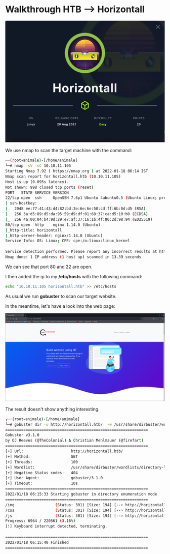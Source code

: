 # Walkthrough HTB --> Horizontall

![Alt text](./HTB_HORIZONTALL/horizontall_card.png?raw=true "Card")

We use nmap to scan the target machine with the command:

```bash
──(root💀animale)-[/home/animale]
└─# nmap -sV -sC 10.10.11.105
Starting Nmap 7.92 ( https://nmap.org ) at 2022-01-18 06:14 IST
Nmap scan report for horizontall.htb (10.10.11.105)
Host is up (0.095s latency).
Not shown: 998 closed tcp ports (reset)
PORT   STATE SERVICE VERSION
22/tcp open  ssh     OpenSSH 7.6p1 Ubuntu 4ubuntu0.5 (Ubuntu Linux; protocol 2.0)
| ssh-hostkey: 
|   2048 ee:77:41:43:d4:82:bd:3e:6e:6e:50:cd:ff:6b:0d:d5 (RSA)
|   256 3a:d5:89:d5:da:95:59:d9:df:01:68:37:ca:d5:10:b0 (ECDSA)
|_  256 4a:00:04:b4:9d:29:e7:af:37:16:1b:4f:80:2d:98:94 (ED25519)
80/tcp open  http    nginx 1.14.0 (Ubuntu)
|_http-title: horizontall
|_http-server-header: nginx/1.14.0 (Ubuntu)
Service Info: OS: Linux; CPE: cpe:/o:linux:linux_kernel

Service detection performed. Please report any incorrect results at https://nmap.org/submit/ .
Nmap done: 1 IP address (1 host up) scanned in 13.39 seconds
```

We can see that port 80 and 22 are open.

I then added the ip to my **/etc/hosts** with the following command:

```bash
echo "10.10.11.105 horizontall.htb" >> /etc/hosts

```

As usual we run **gobuster** to scan our target website.

In the meantime, let's have a look into the web page:

![Alt text](./HTB_HORIZONTALL/web_page.png "Horizontall.htb")


The result doesn't show anything interesting.

```bash
┌──(root💀animale)-[/home/animale]
└─# gobuster dir -u http://horizontall.htb/  -w /usr/share/dirbuster/wordlists/directory-list-2.3-medium.txt -t 100                                                                                                                       1 ⨯
===============================================================
Gobuster v3.1.0
by OJ Reeves (@TheColonial) & Christian Mehlmauer (@firefart)
===============================================================
[+] Url:                     http://horizontall.htb/
[+] Method:                  GET
[+] Threads:                 100
[+] Wordlist:                /usr/share/dirbuster/wordlists/directory-list-2.3-medium.txt
[+] Negative Status codes:   404
[+] User Agent:              gobuster/3.1.0
[+] Timeout:                 10s
===============================================================
2022/01/18 06:15:33 Starting gobuster in directory enumeration mode
===============================================================
/img                  (Status: 301) [Size: 194] [--> http://horizontall.htb/img/]
/css                  (Status: 301) [Size: 194] [--> http://horizontall.htb/css/]
/js                   (Status: 301) [Size: 194] [--> http://horizontall.htb/js/] 
Progress: 6964 / 220561 (3.16%)                                                 ^C
[!] Keyboard interrupt detected, terminating.
                                                                                 
===============================================================
2022/01/18 06:15:40 Finished
===============================================================

```

